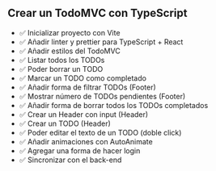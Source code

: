 ## Crear un TodoMVC con TypeScript

- ✅ Inicializar proyecto con Vite
- ✅ Añadir linter y prettier para TypeScript + React
- ✅ Añadir estilos del TodoMVC
- ✅ Listar todos los TODOs
- ✅ Poder borrar un TODO
- ✅ Marcar un TODO como completado
- ✅ Añadir forma de filtrar TODOs (Footer)
- ✅ Mostrar número de TODOs pendientes (Footer)
- ✅ Añadir forma de borrar todos los TODOs completados
- ✅ Crear un Header con input (Header)
- ✅ Crear un TODO (Header)
- ✅ Poder editar el texto de un TODO (doble click)
- ✅ Añadir animaciones con AutoAnimate
- ✅ Agregar una forma de hacer login
- ✅ Sincronizar con el back-end
